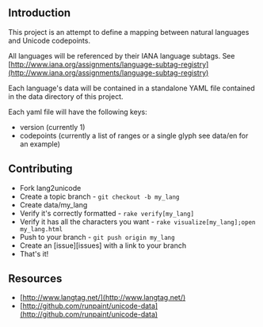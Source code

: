 ## Introduction

This project is an attempt to define a mapping between natural languages and
Unicode codepoints.

All languages will be referenced by their IANA language subtags. See 
[http://www.iana.org/assignments/language-subtag-registry](http://www.iana.org/assignments/language-subtag-registry)

Each language's data will be contained in a standalone YAML file contained in
the data directory of this project.

Each yaml file will have the following keys:

* version (currently 1)
* codepoints (currently a list of ranges or a single glyph see data/en for an example)

## Contributing

* Fork lang2unicode
* Create a topic branch - `git checkout -b my_lang`
* Create data/my_lang
* Verify it's correctly formatted - `rake verify[my_lang]`
* Verify it has all the characters you want - `rake visualize[my_lang];open my_lang.html`
* Push to your branch - `git push origin my_lang`
* Create an [issue][issues] with a link to your branch
* That's it!

## Resources
* [http://www.langtag.net/](http://www.langtag.net/)
* [http://github.com/runpaint/unicode-data](http://github.com/runpaint/unicode-data)
